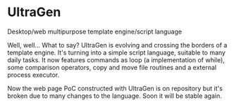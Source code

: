 # UltraGen
Desktop/web multipurpose template engine/script language

Well, well... What to say? UltraGen is evolving and crossing the borders of a template engine. It's turning into a simple script language, suitable to many daily tasks. It now features commands as loop (a implementation of while), some comparison operators, copy and move file routines and a external process executor.

Now the web page PoC constructed with UltraGen is on repository but it's broken due to many changes to the language. Soon it will be stable again.

